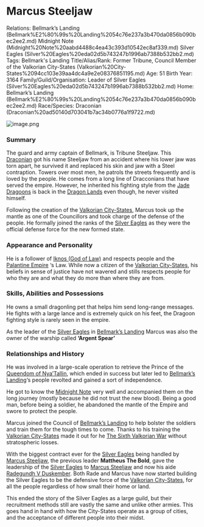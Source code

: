# Marcus Steeljaw

Relations: Bellmark’s Landing (Bellmark%E2%80%99s%20Landing%2054c76e237a3b470da0856b090bec2ee2.md) Midnight Note (Midnight%20Note%20aabd4488c4ea43c393d10542ec8af339.md) Silver Eagles (Silver%20Eagles%20eda02d5b743247b1996ab7388b532bb2.md) 
Tags: Bellmark's Landing
Title/Alias/Rank: Former Tribune, Council Member of the Valkorian City-States (Valkorian%20City-States%2094cc103e39aa4dc4a9e2e08376851195.md)
Age: 51
Birth Year: 3164
Family/Guild/Organisation: Leader of Silver Eagles (Silver%20Eagles%20eda02d5b743247b1996ab7388b532bb2.md) 
Home: Bellmark’s Landing (Bellmark%E2%80%99s%20Landing%2054c76e237a3b470da0856b090bec2ee2.md) 
Race/Species: Draconian (Draconian%20ad50140d703041b7ac34b0776a1f9722.md)

![image.png](image%20123.png)

### Summary

The guard and army captain of Bellmark, is Tribune Steeljaw. This [Draconian](Draconian%20ad50140d703041b7ac34b0776a1f9722.md) got his name Steeljaw from an accident where his lower jaw was torn apart, he survived it and replaced his skin and jaw with a Steel contraption.
Towers over most men, he patrols the streets frequently and is loved by the people.
He comes from a long line of Dracconians that have served the empire. However, he inherited his fighting style from the [Jade Dragoons](Jade%20Dragoons%20ee59534d25c943beb6f38e9fc2769060.md) is back in the [Dragon Lands](Dragon%20Lands%20ce9140f993044a80964a1b2ba0eb025a.md) even though, he never visited himself.

Following the creation of the [Valkorian City-States](Valkorian%20City-States%2094cc103e39aa4dc4a9e2e08376851195.md), Marcus took up the mantle as one of the Councillors and took charge of the defense of the people. He formally joined the ranks of the [Silver Eagles](Silver%20Eagles%20eda02d5b743247b1996ab7388b532bb2.md) as they were the official defense force for the new formed state.

### Appearance and Personality

He is a follower of [Iknos (God of Law)](Iknos%20(God%20of%20Law)%20ff4278878e3d4fcbb67d442139bee0aa.md) and respects people and the [Palantine Empire](Palantine%20Empire%20b5f0a5e7621b4b02862738a0582cfccd.md) ‘s Law. While now a citizen of the [Valkorian City-States](Valkorian%20City-States%2094cc103e39aa4dc4a9e2e08376851195.md), his beliefs in sense of justice have not wavered and stills respects people for who they are and what they do more than where they are from.

### Skills, Abilities and Possessions

He owns a small dragonling pet that helps him send long-range messages. He fights with a large lance and is extremely quick on his feet, the Dragoon fighting style is rarely seen in the empire.

As the leader of the [Silver Eagles](Silver%20Eagles%20eda02d5b743247b1996ab7388b532bb2.md) in [Bellmark’s Landing](Bellmark%E2%80%99s%20Landing%2054c76e237a3b470da0856b090bec2ee2.md) Marcus was also the owner of the warship called **‘Argent Spear’** 

### **Relationships and History**

He was involved in a large-scale operation to retrieve the Prince of the [Queendom of Nya’Tallin](Queendom%20of%20Nya%E2%80%99Tallin%20cd93d0f7f358493288358dfc3baef5b6.md), which ended in success but later led to [Bellmark’s Landing](Bellmark%E2%80%99s%20Landing%2054c76e237a3b470da0856b090bec2ee2.md)‘s people revolted and gained a sort of independence. 

He got to know the [Midnight Note](Midnight%20Note%20aabd4488c4ea43c393d10542ec8af339.md) very well and accompanied them on the long journey (mostly because he did not trust the new blood). Being a good man, before being a soldier, he abandoned the mantle of the Empire and swore to protect the people. 

Marcus joined the Council of [Bellmark’s Landing](Bellmark%E2%80%99s%20Landing%2054c76e237a3b470da0856b090bec2ee2.md) to help bolster the soldiers and train them for the tough times to come. Thanks to his training the [Valkorian City-States](Valkorian%20City-States%2094cc103e39aa4dc4a9e2e08376851195.md) made it out for he [The Sixth Valkorian War](The%20Sixth%20Valkorian%20War%207e8a7ab94b6f4e708975b413257f16b2.md) without stratospheric losses.

With the biggest contract ever for the [Silver Eagles](Silver%20Eagles%20eda02d5b743247b1996ab7388b532bb2.md) being handled by [Marcus Steeljaw](Marcus%20Steeljaw%2085d3a81781fd4875b63130eac6d909ad.md), the previous leader **Mattheus The Bold**, gave the leadership of the [Silver Eagles](Silver%20Eagles%20eda02d5b743247b1996ab7388b532bb2.md) to [Marcus Steeljaw](Marcus%20Steeljaw%2085d3a81781fd4875b63130eac6d909ad.md) and now his aide [Radegundh V Duskember](Radegundh%20V%20Duskember%20ac0c23e3ded6497fb008f10fc5232fbc.md). Both Rade and Marcus have now started building the Silver Eagles to be the defensive force of the [Valkorian City-States](Valkorian%20City-States%2094cc103e39aa4dc4a9e2e08376851195.md), for all the people regardless of how small their home or land.

This ended the story of the Silver Eagles as a large guild, but their recruitment methods still are vastly the same and unlike other armies. This goes hand in hand with how the City-States operate as a group of cities, and the acceptance of different people into their midst.